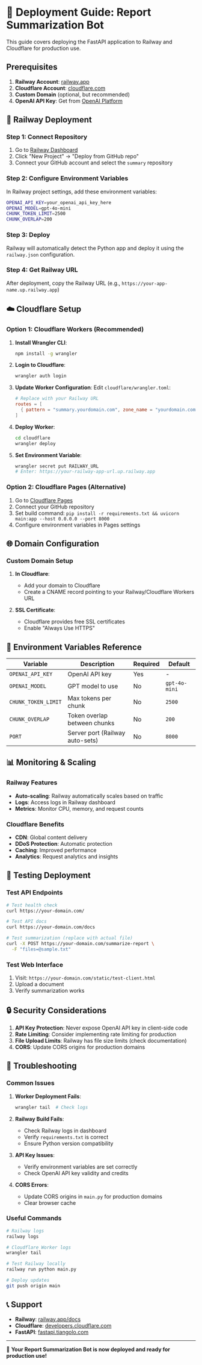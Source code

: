 # 🚀 Deployment Guide: Report Summarization Bot

This guide covers deploying the FastAPI application to Railway and Cloudflare for production use.

## Prerequisites

1. **Railway Account**: [railway.app](https://railway.app)
2. **Cloudflare Account**: [cloudflare.com](https://cloudflare.com)
3. **Custom Domain** (optional, but recommended)
4. **OpenAI API Key**: Get from [OpenAI Platform](https://platform.openai.com/api-keys)

## 🚂 Railway Deployment

### Step 1: Connect Repository
1. Go to [Railway Dashboard](https://railway.app/dashboard)
2. Click "New Project" → "Deploy from GitHub repo"
3. Connect your GitHub account and select the `summary` repository

### Step 2: Configure Environment Variables
In Railway project settings, add these environment variables:

```bash
OPENAI_API_KEY=your_openai_api_key_here
OPENAI_MODEL=gpt-4o-mini
CHUNK_TOKEN_LIMIT=2500
CHUNK_OVERLAP=200
```

### Step 3: Deploy
Railway will automatically detect the Python app and deploy it using the `railway.json` configuration.

### Step 4: Get Railway URL
After deployment, copy the Railway URL (e.g., `https://your-app-name.up.railway.app`)

## ☁️ Cloudflare Setup

### Option 1: Cloudflare Workers (Recommended)

1. **Install Wrangler CLI**:
   ```bash
   npm install -g wrangler
   ```

2. **Login to Cloudflare**:
   ```bash
   wrangler auth login
   ```

3. **Update Worker Configuration**:
   Edit `cloudflare/wrangler.toml`:
   ```toml
   # Replace with your Railway URL
   routes = [
     { pattern = "summary.yourdomain.com", zone_name = "yourdomain.com" }
   ]
   ```

4. **Deploy Worker**:
   ```bash
   cd cloudflare
   wrangler deploy
   ```

5. **Set Environment Variable**:
   ```bash
   wrangler secret put RAILWAY_URL
   # Enter: https://your-railway-app-url.up.railway.app
   ```

### Option 2: Cloudflare Pages (Alternative)

1. Go to [Cloudflare Pages](https://pages.cloudflare.com/)
2. Connect your GitHub repository
3. Set build command: `pip install -r requirements.txt && uvicorn main:app --host 0.0.0.0 --port 8000`
4. Configure environment variables in Pages settings

## 🌐 Domain Configuration

### Custom Domain Setup

1. **In Cloudflare**:
   - Add your domain to Cloudflare
   - Create a CNAME record pointing to your Railway/Cloudflare Workers URL

2. **SSL Certificate**:
   - Cloudflare provides free SSL certificates
   - Enable "Always Use HTTPS"

## 🔧 Environment Variables Reference

| Variable | Description | Required | Default |
|----------|-------------|----------|---------|
| `OPENAI_API_KEY` | OpenAI API key | Yes | - |
| `OPENAI_MODEL` | GPT model to use | No | `gpt-4o-mini` |
| `CHUNK_TOKEN_LIMIT` | Max tokens per chunk | No | `2500` |
| `CHUNK_OVERLAP` | Token overlap between chunks | No | `200` |
| `PORT` | Server port (Railway auto-sets) | No | `8000` |

## 📊 Monitoring & Scaling

### Railway Features
- **Auto-scaling**: Railway automatically scales based on traffic
- **Logs**: Access logs in Railway dashboard
- **Metrics**: Monitor CPU, memory, and request counts

### Cloudflare Benefits
- **CDN**: Global content delivery
- **DDoS Protection**: Automatic protection
- **Caching**: Improved performance
- **Analytics**: Request analytics and insights

## 🧪 Testing Deployment

### Test API Endpoints
```bash
# Test health check
curl https://your-domain.com/

# Test API docs
curl https://your-domain.com/docs

# Test summarization (replace with actual file)
curl -X POST https://your-domain.com/summarize-report \
  -F "files=@sample.txt"
```

### Test Web Interface
1. Visit: `https://your-domain.com/static/test-client.html`
2. Upload a document
3. Verify summarization works

## 🔒 Security Considerations

1. **API Key Protection**: Never expose OpenAI API key in client-side code
2. **Rate Limiting**: Consider implementing rate limiting for production
3. **File Upload Limits**: Railway has file size limits (check documentation)
4. **CORS**: Update CORS origins for production domains

## 🚨 Troubleshooting

### Common Issues

1. **Worker Deployment Fails**:
   ```bash
   wrangler tail  # Check logs
   ```

2. **Railway Build Fails**:
   - Check Railway logs in dashboard
   - Verify `requirements.txt` is correct
   - Ensure Python version compatibility

3. **API Key Issues**:
   - Verify environment variables are set correctly
   - Check OpenAI API key validity and credits

4. **CORS Errors**:
   - Update CORS origins in `main.py` for production domains
   - Clear browser cache

### Useful Commands

```bash
# Railway logs
railway logs

# Cloudflare Worker logs
wrangler tail

# Test Railway locally
railway run python main.py

# Deploy updates
git push origin main
```

## 📞 Support

- **Railway**: [railway.app/docs](https://docs.railway.app/)
- **Cloudflare**: [developers.cloudflare.com](https://developers.cloudflare.com/)
- **FastAPI**: [fastapi.tiangolo.com](https://fastapi.tiangolo.com/)

---

🎉 **Your Report Summarization Bot is now deployed and ready for production use!**
